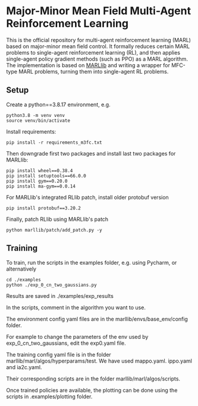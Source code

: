 # Major-Minor Mean Field Multi-Agent Reinforcement Learning
This is the official repository for multi-agent reinforcement learning (MARL) based on major-minor mean field control. It formally reduces certain MARL problems to single-agent reinforcement learning (RL), and then applies single-agent policy gradient methods (such as PPO) as a MARL algorithm. The implementation is based on [MARLlib](https://github.com/Replicable-MARL/MARLlib) and writing a wrapper for MFC-type MARL problems, turning them into single-agent RL problems.

## Setup

Create a python==3.8.17 environment, e.g.
```shell script
python3.8 -m venv venv
source venv/bin/activate
```
 
Install requirements:

```shell script
pip install -r requirements_m3fc.txt
```

Then downgrade first two packages and install last two packages for MARLlib:
```shell script
pip install wheel==0.38.4
pip install setuptools==66.0.0
pip install gym==0.20.0
pip install ma-gym==0.0.14
```

For MARLlib's integrated RLlib patch, install older protobuf version
```shell script
pip install protobuf==3.20.2
```

Finally, patch RLlib using MARLlib's patch
```shell script
python marllib/patch/add_patch.py -y
```

## Training

To train, run the scripts in the examples folder, e.g. using Pycharm, or alternatively

```shell script
cd ./examples
python ./exp_0_cn_two_gaussians.py
```

Results are saved in ./examples/exp_results

In the scripts, comment in the algorithm you want to use.

The environment config yaml files are in the marllib/envs/base_env/config folder.

For example to change the parameters of the env used by exp_0_cn_two_gaussians, edit the exp0.yaml file.

The training config yaml file is in the folder marllib/marl/algos/hyperparams/test. We have used mappo.yaml. ippo.yaml and ia2c.yaml.

Their corresponding scripts are in the folder marllib/marl/algos/scripts.

Once trained policies are available, the plotting can be done using the scripts in .examples/plotting folder.
